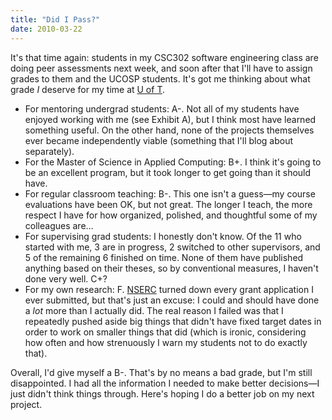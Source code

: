 ```yaml
---
title: "Did I Pass?"
date: 2010-03-22
---
```

It's that time again: students in my CSC302 software engineering class are doing peer assessments next week, and soon after that I'll have to assign grades to them and the UCOSP students. It's got me thinking about what grade <em>I</em> deserve for my time at <a href="http://www.cs.utoronto.ca">U of T</a>.
<ul>
  <li>For mentoring undergrad students: A-. Not all of my students have enjoyed working with me (see Exhibit A), but I think most have learned something useful. On the other hand, none of the projects themselves ever became independently viable (something that I'll blog about separately).</li>
  <li>For the Master of  Science in Applied Computing: B+. I think it's going to be an  excellent program, but it took longer to get going than it should have.</li>
  <li>For regular classroom teaching: B-. This one isn't a guess—my course evaluations have been OK, but not great. The longer I teach, the more respect I have for how organized, polished, and thoughtful some of my colleagues are…</li>
  <li>For supervising grad students: I honestly don't know. Of the 11 who started with me, 3 are in progress, 2 switched to other supervisors, and 5 of the remaining 6 finished on time. None of them have published anything based on their theses, so by conventional measures, I haven't done very well. C+?</li>
  <li>For my own research: F. <a href="http://www.nserc-crsng.gc.ca/">NSERC</a> turned down every grant application I ever submitted, but that's just an excuse: I could and should have done a <em>lot</em> more than I actually did. The real reason I failed was that I repeatedly pushed aside big things that didn't have fixed target dates in order to work on smaller things that did (which is ironic, considering how often and how strenuously I warn my students not to do exactly that).</li>
</ul>
Overall, I'd give myself a B-. That's by no means a bad grade, but I'm still disappointed. I had all the information I needed to make better decisions—I just didn't think things through. Here's hoping I do a better job on my next project.
